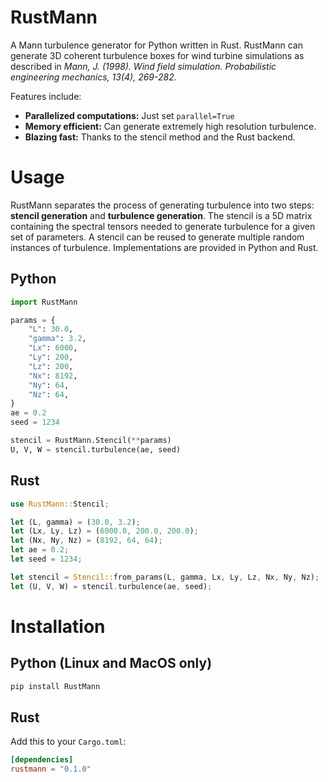 # RustMann
A Mann turbulence generator for Python written in Rust. RustMann can generate 3D coherent turbulence boxes for wind turbine simulations as described in *Mann, J. (1998). Wind field simulation. Probabilistic engineering mechanics, 13(4), 269-282.*

Features include:
- **Parallelized computations:** Just set `parallel=True`
- **Memory efficient:** Can generate extremely high resolution turbulence.
- **Blazing fast:** Thanks to the stencil method and the Rust backend.

# Usage
RustMann separates the process of generating turbulence into two steps: **stencil generation** and **turbulence generation**. The stencil is a 5D matrix containing the spectral tensors needed to generate turbulence for a given set of parameters. A stencil can be reused to generate multiple random instances of turbulence. Implementations are provided in Python and Rust.

## Python
```python
import RustMann

params = {
    "L": 30.0,
    "gamma": 3.2,
    "Lx": 6000,
    "Ly": 200,
    "Lz": 200,
    "Nx": 8192,
    "Ny": 64,
    "Nz": 64,
}
ae = 0.2
seed = 1234

stencil = RustMann.Stencil(**params)
U, V, W = stencil.turbulence(ae, seed)
```

## Rust
```rust
use RustMann::Stencil;

let (L, gamma) = (30.0, 3.2);
let (Lx, Ly, Lz) = (6000.0, 200.0, 200.0);
let (Nx, Ny, Nz) = (8192, 64, 64);
let ae = 0.2;
let seed = 1234;

let stencil = Stencil::from_params(L, gamma, Lx, Ly, Lz, Nx, Ny, Nz);
let (U, V, W) = stencil.turbulence(ae, seed);
```

# Installation
## Python (Linux and MacOS only)
```bash
pip install RustMann
```

## Rust
Add this to your `Cargo.toml`:
```toml
[dependencies]
rustmann = "0.1.0"
```
